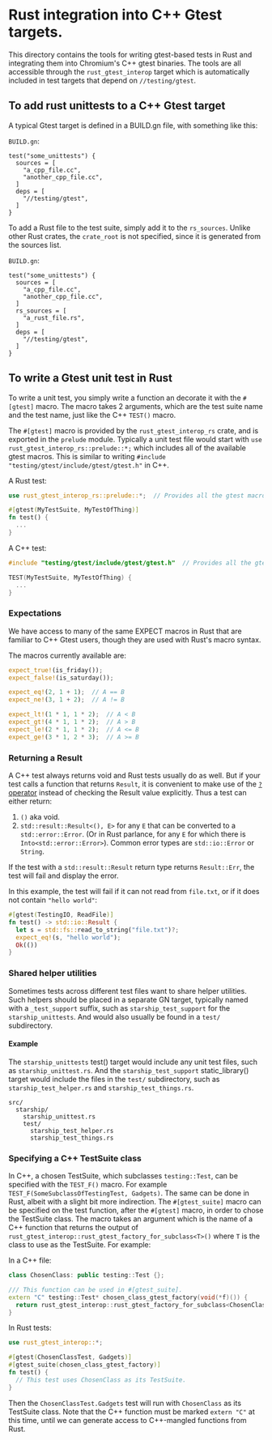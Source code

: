 # Rust integration into C++ Gtest targets.

This directory contains the tools for writing gtest-based tests in Rust and
integrating them into Chromium's C++ gtest binaries. The tools are all
accessible through the `rust_gtest_interop` target which is automatically
included in test targets that depend on `//testing/gtest`.

## To add rust unittests to a C++ Gtest target

A typical Gtest target is defined in a BUILD.gn file, with something like this:

`BUILD.gn`:
```gn
test("some_unittests") {
  sources = [
    "a_cpp_file.cc",
    "another_cpp_file.cc",
  ]
  deps = [
    "//testing/gtest",
  ]
}
```

To add a Rust file to the test suite, simply add it to the `rs_sources`. Unlike
other Rust crates, the `crate_root` is not specified, since it is generated from
the sources list.

`BUILD.gn`:
```gn
test("some_unittests") {
  sources = [
    "a_cpp_file.cc",
    "another_cpp_file.cc",
  ]
  rs_sources = [
    "a_rust_file.rs",
  ]
  deps = [
    "//testing/gtest",
  ]
}
```

## To write a Gtest unit test in Rust

To write a unit test, you simply write a function an decorate it with the
`#[gtest]` macro. The macro takes 2 arguments, which are the test suite name and
the test name, just like the C++ `TEST()` macro.

The `#[gtest]` macro is provided by the `rust_gtest_interop_rs` crate, and is
exported in the `prelude` module. Typically a unit test file would start with
`use rust_gtest_interop_rs::prelude::*;` which includes all of the available
gtest macros. This is similar to writing `#include
"testing/gtest/include/gtest/gtest.h"` in C++.

A Rust test:
```rs
use rust_gtest_interop_rs::prelude::*;  // Provides all the gtest macros.

#[gtest(MyTestSuite, MyTestOfThing)]
fn test() {
  ...
}
```

A C++ test:
```cpp
#include "testing/gtest/include/gtest/gtest.h"  // Provides all the gtest macros.

TEST(MyTestSuite, MyTestOfThing) {
  ...
}
```

### Expectations

We have access to many of the same EXPECT macros in Rust that are familiar to
C++ Gtest users, though they are used with Rust's macro syntax.

The macros currently available are:
```rs
expect_true!(is_friday());
expect_false!(is_saturday());

expect_eq!(2, 1 + 1);  // A == B
expect_ne!(3, 1 + 2);  // A != B

expect_lt!(1 * 1, 1 * 2);  // A < B
expect_gt!(4 * 1, 1 * 2);  // A > B
expect_le!(2 * 1, 1 * 2);  // A <= B
expect_ge!(3 * 1, 2 * 3);  // A >= B
```

### Returning a Result

A C++ test always returns void and Rust tests usually do as well. But if your
test calls a function that returns `Result`, it is convenient to make use of the
[`?` operator](https://doc.rust-lang.org/reference/expressions/operator-expr.html#the-question-mark-operator)
instead of checking the Result value explicitly. Thus a test can either return:

1. `()` aka void.
1. `std::result::Result<(), E>` for any `E` that can be converted to a
   `std::error::Error`. (Or in Rust parlance, for any `E` for which there is
   `Into<std::error::Error>`). Common error types are `std::io::Error` or
   `String`.

If the test with a `std::result::Result` return type returns `Result::Err`, the
test will fail and display the error.

In this example, the test will fail if it can not read from `file.txt`, or if it
does not contain `"hello world"`:
```rs
#[gtest(TestingIO, ReadFile)]
fn test() -> std::io::Result {
  let s = std::fs::read_to_string("file.txt")?;
  expect_eq!(s, "hello world");
  Ok(())
}
```

### Shared helper utilities

Sometimes tests across different test files want to share helper utilities. Such
helpers should be placed in a separate GN target, typically named with a
`_test_support` suffix, such as `starship_test_support` for the
`starship_unittests`. And would also usually be found in a `test/` subdirectory.

#### Example
The `starship_unittests` test() target would include any unit test files, such as
`starship_unittest.rs`. And the `starship_test_support` static_library() target
would include the files in the `test/` subdirectory, such as
`starship_test_helper.rs` and `starship_test_things.rs`.
```
src/
  starship/
    starship_unittest.rs
    test/
      starship_test_helper.rs
      starship_test_things.rs
```

### Specifying a C++ TestSuite class

In C++, a chosen TestSuite, which subclasses `testing::Test`, can be specified
with the `TEST_F()` macro. For example `TEST_F(SomeSubclassOfTestingTest,
Gadgets)`. The same can be done in Rust, albeit with a slight bit more
indirection. The `#[gtest_suite]` macro can be specified on the test function,
after the `#[gtest]` macro, in order to chose the TestSuite class. The macro
takes an argument which is the name of a C++ function that returns the output of
`rust_gtest_interop::rust_gtest_factory_for_subclass<T>()` where `T` is the
class to use as the TestSuite. For example:

In a C++ file:
```cpp
class ChosenClass: public testing::Test {};

/// This function can be used in #[gtest_suite].
extern "C" testing::Test* chosen_class_gtest_factory(void(*f)()) {
  return rust_gtest_interop::rust_gtest_factory_for_subclass<ChosenClass>(f);
}
```

In Rust tests:
```rs
use rust_gtest_interop::*;

#[gtest(ChosenClassTest, Gadgets)]
#[gtest_suite(chosen_class_gtest_factory)]
fn test() {
  // This test uses ChosenClass as its TestSuite.
}
```

Then the `ChosenClassTest.Gadgets` test will run with `ChosenClass` as its
TestSuite class. Note that the C++ function must be marked `extern "C"` at this
time, until we can generate access to C++-mangled functions from Rust.
